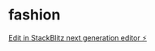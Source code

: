 # fashion

[Edit in StackBlitz next generation editor ⚡️](https://stackblitz.com/~/github.com/artswork/fashion)